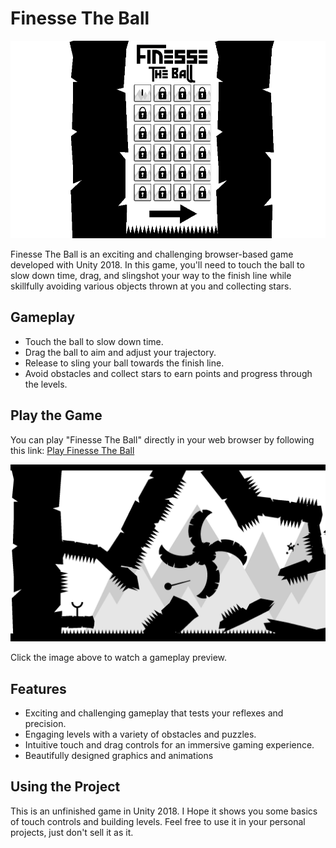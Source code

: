 # Finesse The Ball

![Finesse The Ball Logo](screenshot_menu.png)

Finesse The Ball is an exciting and challenging browser-based game developed with Unity 2018. In this game, you'll need to touch the ball to slow down time, drag, and slingshot your way to the finish line while skillfully avoiding various objects thrown at you and collecting stars.

## Gameplay

- Touch the ball to slow down time.
- Drag the ball to aim and adjust your trajectory.
- Release to sling your ball towards the finish line.
- Avoid obstacles and collect stars to earn points and progress through the levels.

## Play the Game

You can play "Finesse The Ball" directly in your web browser by following this link: [Play Finesse The Ball](https://jameshartley.itch.io/finesse)

![Finesse The Ball Gameplay](screenshot1.jpg)

Click the image above to watch a gameplay preview.

## Features

- Exciting and challenging gameplay that tests your reflexes and precision.
- Engaging levels with a variety of obstacles and puzzles.
- Intuitive touch and drag controls for an immersive gaming experience.
- Beautifully designed graphics and animations

## Using the Project

This is an unfinished game in Unity 2018. I Hope it shows you some basics of touch controls and building levels. Feel free to use it in your personal projects, just don't sell it as it.

